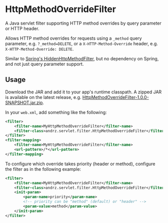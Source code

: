 HttpMethodOverrideFilter
========================

A Java servlet filter supporting HTTP method overrides by query parameter or HTTP header.

Allows HTTP method overrides for requests using a `_method` query parameter, e.g. `?_method=DELETE`,
or a `X-HTTP-Method-Override` header, e.g. `X-HTTP-Method-Override: DELETE`.

Similar to [Spring's HiddenHttpMethodFilter](
http://docs.spring.io/spring/docs/3.0.x/api/org/springframework/web/filter/HiddenHttpMethodFilter.html),
but no dependency on Spring, and not just query parameter support.

## Usage

Download the JAR and add it to your app's runtime classpath. A zipped JAR is available on the latest release, e.g. [HttpMethodOverrideFilter-1.0.0-SNAPSHOT.jar.zip](https://github.com/adjohnson916/HttpMethodOverrideFilter/releases/download/1.0.0-SNAPSHOT/HttpMethodOverrideFilter-1.0.0-SNAPSHOT.jar.zip).

In your `web.xml`, add something like the following:

```xml
<filter>
    <filter-name>MyHttpMethodOverrideFilter</filter-name>
    <filter-class>andrz.servlet.filter.HttpMethodOverrideFilter</filter-class>
</filter>
<filter-mapping>
    <filter-name>MyHttpMethodOverrideFilter</filter-name>
    <url-pattern>/*</url-pattern>
</filter-mapping>
```

To configure which override takes priority (header or method), configure the filter as in the following example:

```xml
<filter>
    <filter-name>MyHttpMethodOverrideFilter</filter-name>
    <filter-class>andrz.servlet.filter.HttpMethodOverrideFilter</filter-class>
    <init-param>
        <param-name>priority</param-name>
        <!-- priority can be "method" (default) or "header" -->
        <param-value>method</param-value>
    </init-param>
</filter>
```
